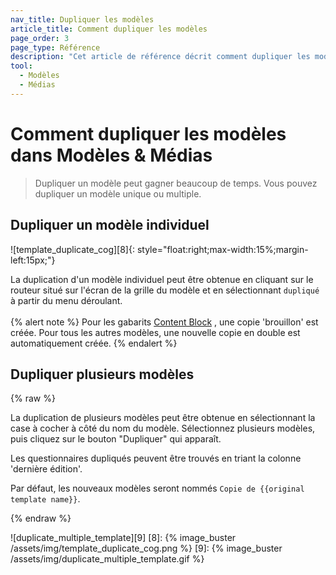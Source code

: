 ```yaml
---
nav_title: Dupliquer les modèles
article_title: Comment dupliquer les modèles
page_order: 3
page_type: Référence
description: "Cet article de référence décrit comment dupliquer les modèles dans la section Modèles & Médias du tableau de bord Braze."
tool:
  - Modèles
  - Médias
---
```


# Comment dupliquer les modèles dans Modèles & Médias

> Dupliquer un modèle peut gagner beaucoup de temps. Vous pouvez dupliquer un modèle unique ou multiple.

## Dupliquer un modèle individuel

!\[template_duplicate_cog\]\[8\]{: style="float:right;max-width:15%;margin-left:15px;"}

La duplication d'un modèle individuel peut être obtenue en cliquant sur le routeur situé sur l'écran de la grille du modèle et en sélectionnant `dupliqué` à partir du menu déroulant. <br><br>
{% alert note %}
Pour les gabarits [Content Block]({{site.baseurl}}/user_guide/engagement_tools/templates_and_media/content_blocks/) , une copie 'brouillon' est créée. Pour tous les autres modèles, une nouvelle copie en double est automatiquement créée.
{% endalert %}

## Dupliquer plusieurs modèles

{% raw %}

La duplication de plusieurs modèles peut être obtenue en sélectionnant la case à cocher à côté du nom du modèle. Sélectionnez plusieurs modèles, puis cliquez sur le bouton "Dupliquer" qui apparaît.

Les questionnaires dupliqués peuvent être trouvés en triant la colonne 'dernière édition'.

Par défaut, les nouveaux modèles seront nommés `Copie de {{original template name}}`.

{% endraw %}

!\[duplicate_multiple_template\]\[9\]
[8]: {% image_buster /assets/img/template_duplicate_cog.png %} [9]: {% image_buster /assets/img/duplicate_multiple_template.gif %}
